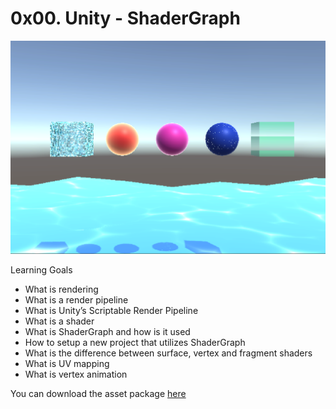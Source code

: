 # 0x00. Unity - ShaderGraph

![alt text](ShaderGraph.png)

Learning Goals
- What is rendering
- What is a render pipeline
- What is Unity’s Scriptable Render Pipeline
- What is a shader
- What is ShaderGraph and how is it used
- How to setup a new project that utilizes ShaderGraph
- What is the difference between surface, vertex and fragment shaders
- What is UV mapping
- What is vertex animation

You can download the asset package [here](https://drive.google.com/file/d/1l7kfICNCPVHwdEtLaqSuqgqmpLKm3ttJ/view?usp=sharing)
